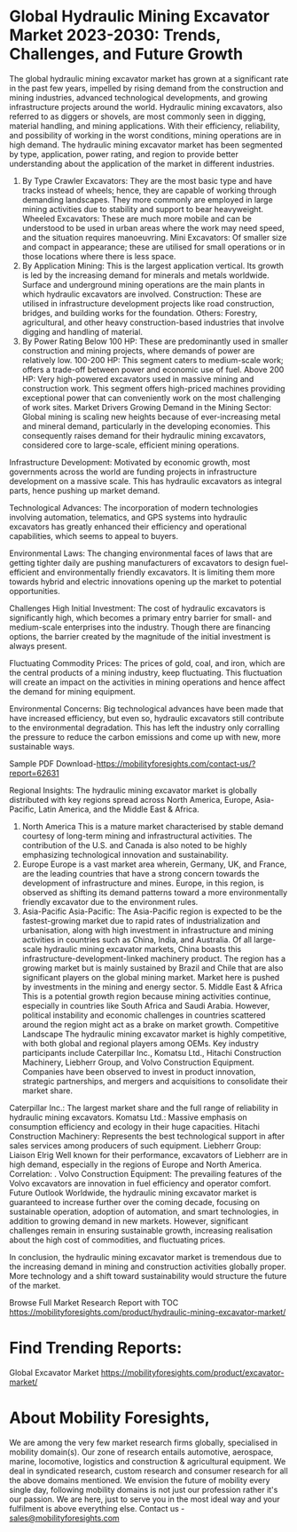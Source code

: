 # Global Hydraulic Mining Excavator Market 2023-2030: Trends, Challenges, and Future Growth
The global hydraulic mining excavator market has grown at a significant rate in the past few years, impelled by rising demand from the construction and mining industries, advanced technological developments, and growing infrastructure projects around the world. Hydraulic mining excavators, also referred to as diggers or shovels, are most commonly seen in digging, material handling, and mining applications. With their efficiency, reliability, and possibility of working in the worst conditions, mining operations are in high demand.
The hydraulic mining excavator market has been segmented by type, application, power rating, and region to provide better understanding about the application of the market in different industries.

1. By Type
Crawler Excavators: They are the most basic type and have tracks instead of wheels; hence, they are capable of working through demanding landscapes. They more commonly are employed in large mining activities due to stability and support to bear heavyweight.
Wheeled Excavators: These are much more mobile and can be understood to be used in urban areas where the work may need speed, and the situation requires manoeuvring.
Mini Excavators: Of smaller size and compact in appearance; these are utilised for small operations or in those locations where there is less space.
2. By Application
Mining: This is the largest application vertical. Its growth is led by the increasing demand for minerals and metals worldwide. Surface and underground mining operations are the main plants in which hydraulic excavators are involved.
Construction: These are utilised in infrastructure development projects like road construction, bridges, and building works for the foundation.
Others: Forestry, agricultural, and other heavy construction-based industries that involve digging and handling of material.
3. By Power Rating
Below 100 HP: These are predominantly used in smaller construction and mining projects, where demands of power are relatively low.
100-200 HP: This segment caters to medium-scale work; offers a trade-off between power and economic use of fuel.
Above 200 HP: Very high-powered excavators used in massive mining and construction work. This segment offers high-priced machines providing exceptional power that can conveniently work on the most challenging of work sites.
Market Drivers
Growing Demand in the Mining Sector: Global mining is scaling new heights because of ever-increasing metal and mineral demand, particularly in the developing economies. This consequently raises demand for their hydraulic mining excavators, considered core to large-scale, efficient mining operations.

Infrastructure Development: Motivated by economic growth, most governments across the world are funding projects in infrastructure development on a massive scale. This has hydraulic excavators as integral parts, hence pushing up market demand.

Technological Advances: The incorporation of modern technologies involving automation, telematics, and GPS systems into hydraulic excavators has greatly enhanced their efficiency and operational capabilities, which seems to appeal to buyers.

Environmental Laws: The changing environmental faces of laws that are getting tighter daily are pushing manufacturers of excavators to design fuel-efficient and environmentally friendly excavators. It is limiting them more towards hybrid and electric innovations opening up the market to potential opportunities.

Challenges
High Initial Investment: The cost of hydraulic excavators is significantly high, which becomes a primary entry barrier for small- and medium-scale enterprises into the industry. Though there are financing options, the barrier created by the magnitude of the initial investment is always present. 

Fluctuating Commodity Prices: The prices of gold, coal, and iron, which are the central products of a mining industry, keep fluctuating. This fluctuation will create an impact on the activities in mining operations and hence affect the demand for mining equipment.

Environmental Concerns: Big technological advances have been made that have increased efficiency, but even so, hydraulic excavators still contribute to the environmental degradation. This has left the industry only corralling the pressure to reduce the carbon emissions and come up with new, more sustainable ways.

Sample PDF Download-https://mobilityforesights.com/contact-us/?report=62631


Regional Insights: The hydraulic mining excavator market is globally distributed with key regions spread across North America, Europe, Asia-Pacific, Latin America, and the Middle East & Africa.

1. North America
This is a mature market characterised by stable demand courtesy of long-term mining and infrastructural activities. The contribution of the  U.S. and Canada  is also noted to be highly emphasizing technological innovation and sustainability.
2. Europe
Europe is a vast market area wherein, Germany, UK, and France, are the leading countries that have a strong concern towards the development of infrastructure and mines. Europe, in this region, is observed as shifting its demand patterns toward a more environmentally friendly excavator due to the environment rules.
3. Asia-Pacific
Asia-Pacific: The Asia-Pacific region is expected to be the fastest-growing market due to rapid rates of industrialization and urbanisation, along with high investment in infrastructure and mining activities in countries such as China, India, and Australia. Of all large-scale hydraulic mining excavator markets, China boasts this infrastructure-development-linked machinery product.
The region has a growing market but is mainly sustained by Brazil and Chile that are also significant players on the global mining market. Market here is pushed by investments in the mining and energy sector. 5. Middle East & Africa
This is a potential growth region because mining activities continue, especially in countries like South Africa and Saudi Arabia. However, political instability and economic challenges in countries scattered around the region might act as a brake on market growth.
Competitive Landscape
The hydraulic mining excavator market is highly competitive, with both global and regional players among OEMs. Key industry participants include Caterpillar Inc., Komatsu Ltd., Hitachi Construction Machinery, Liebherr Group, and Volvo Construction Equipment. Companies have been observed to invest in product innovation, strategic partnerships, and mergers and acquisitions to consolidate their market share.

Caterpillar Inc.: The largest market share and the full range of reliability in hydraulic mining excavators. Komatsu Ltd.: Massive emphasis on consumption efficiency and ecology in their huge capacities. Hitachi Construction Machinery: Represents the best technological support in after sales services among producers of such equipment.
Liebherr Group: Liaison Elrig Well known for their performance, excavators of Liebherr are in high demand, especially in the regions of Europe and North America. Correlation: .
Volvo Construction Equipment: The prevailing features of the Volvo excavators are innovation in fuel efficiency and operator comfort. Future Outlook
Worldwide, the hydraulic mining excavator market is guaranteed to increase further over the coming decade, focusing on sustainable operation, adoption of automation, and smart technologies, in addition to growing demand in new markets. However, significant challenges remain in ensuring sustainable growth, increasing realisation about the high cost of commodities, and fluctuating prices.

In conclusion, the hydraulic mining excavator market is tremendous due to the increasing demand in mining and construction activities globally proper. More technology and a shift toward sustainability would structure the future of the market.



Browse Full Market Research Report with TOC
https://mobilityforesights.com/product/hydraulic-mining-excavator-market/




# Find Trending Reports:
Global Excavator Market https://mobilityforesights.com/product/excavator-market/





# About Mobility Foresights,
We are among the very few market research firms globally, specialised in mobility domain(s). Our zone of research entails automotive, aerospace, marine, locomotive, logistics and construction & agricultural equipment. We deal in syndicated research, custom research and consumer research for all the above domains mentioned.
We envision the future of mobility every single day, following mobility domains is not just our profession rather it's our passion. We are here, just to serve you in the most ideal way and your fulfilment is above everything else. Contact us -  sales@mobilityforesights.com 





